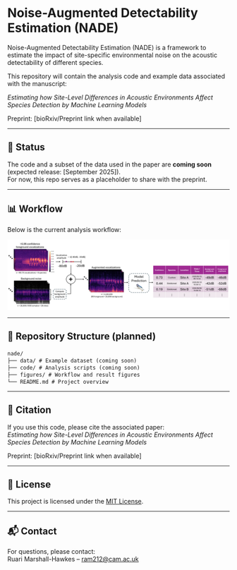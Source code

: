 # Noise-Augmented Detectability Estimation (NADE)

Noise-Augmented Detectability Estimation (NADE) is a framework to estimate the impact of site-specific environmental noise on the acoustic detectability of different species.


This repository will contain the analysis code and example data associated with the manuscript:  

*Estimating how Site-Level Differences in Acoustic Environments Affect Species Detection by Machine Learning Models*

Preprint: [bioRxiv/Preprint link when available]

---

## 🚧 Status 
The code and a subset of the data used in the paper are **coming soon** (expected release: [September 2025]).  
For now, this repo serves as a placeholder to share with the preprint.

---

## 📊 Workflow
Below is the current analysis workflow:  

![Workflow](figures/workflow.png)  

---

## 📂 Repository Structure (planned)
```
nade/
├── data/ # Example dataset (coming soon)
├── code/ # Analysis scripts (coming soon)
├── figures/ # Workflow and result figures
└── README.md # Project overview
```

---

## 📖 Citation
If you use this code, please cite the associated paper:  
*Estimating how Site-Level Differences in Acoustic Environments Affect Species Detection by Machine Learning Models*

Preprint: [bioRxiv/Preprint link when available]

---

## 📜 License
This project is licensed under the [MIT License](LICENSE).  

---

## 📬 Contact
For questions, please contact:  
Ruari Marshall-Hawkes – ram212@cam.ac.uk  
